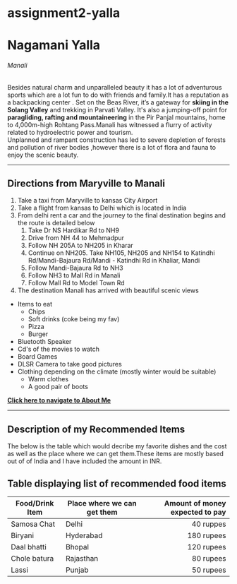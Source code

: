 # assignment2-yalla
# Nagamani Yalla
###### Manali
Besides natural charm and unparalleled beauty it has a lot of adventurous sports which are a lot fun to do with friends and family.It has a reputation as a backpacking center . Set on the Beas River, it’s a gateway for __skiing in the Solang Valley__ and trekking in Parvati Valley.
It's also a jumping-off point for **paragliding, rafting and mountaineering** in the Pir Panjal mountains, home to 4,000m-high Rohtang Pass.Manali has witnessed a flurry of activity related to hydroelectric power and tourism.<br>Unplanned and rampant construction has led to severe depletion of forests and pollution of river bodies ,however there is a lot of flora and fauna to enjoy the scenic beauty.

---

## Directions from Maryville to Manali
1. Take a taxi from Maryville to kansas City Airport 
2. Take a flight from kansas to Delhi which is located in India
3. From delhi rent a car and the journey to the final destination begins and the route is detailed below
    1. Take Dr NS Hardikar Rd to NH9
    2. Drive from NH 44 to Mehmadpur
    3. Follow NH 205A to NH205 in Kharar
    4. Continue on NH205. Take NH105, NH205 and NH154 to Katindhi Rd/Mandi-Bajaura Rd/Mandi - Katindhi Rd in Khaliar, Mandi
    5. Follow Mandi-Bajaura Rd to NH3
    6. Follow NH3 to Mall Rd in Manali
    7. Follow Mall Rd to Model Town Rd
4. The destination Manali has arrived with beautiful scenic views
* Items to eat
    * Chips
    * Soft drinks (coke being my fav)
    * Pizza
    * Burger
* Bluetooth Speaker
* Cd's of the movies to watch
* Board Games
* DLSR Camera to take good pictures
* Clothing depending on the climate (mostly winter would be suitable)
    * Warm clothes
    * A good pair of boots

**[Click here to navigate to About Me](AboutMe.md)**

---

## Description of my Recommended Items
The below is the table which would decribe my favorite dishes and the cost as well as the place where we can get them.These items are mostly based out of of India and I have included the amount in INR.

## Table displaying list of recommended food items
| Food/Drink Item | Place where we can get them | Amount of money expected to pay |
| ---                   |---                                    |---:               |
| Samosa Chat     | Delhi                       | 40 ruppes     |
| Biryani         | Hyderabad                   | 180 rupees    |
| Daal bhatti     | Bhopal                      | 120 rupees    |
| Chole batura    | Rajasthan                   | 80 rupees     |
| Lassi           | Punjab                      | 50 rupees     |


